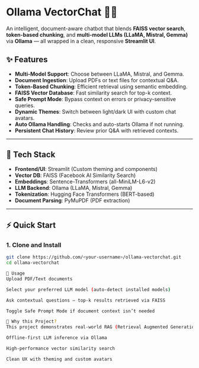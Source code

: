 # Ollama VectorChat 🧠💬
An intelligent, document-aware chatbot that blends **FAISS vector search**, **token-based chunking**, and **multi-model LLMs (LLaMA, Mistral, Gemma)** via **Ollama** — all wrapped in a clean, responsive **Streamlit UI**.

## ✨ Features
- **Multi-Model Support**: Choose between LLaMA, Mistral, and Gemma.  
- **Document Ingestion**: Upload PDFs or text files for contextual Q&A.  
- **Token-Based Chunking**: Efficient retrieval using semantic embedding.  
- **FAISS Vector Database**: Fast similarity search for top-k context.  
- **Safe Prompt Mode**: Bypass context on errors or privacy-sensitive queries.  
- **Dynamic Themes**: Switch between light/dark UI with custom chat avatars.  
- **Auto Ollama Handling**: Checks and auto-starts Ollama if not running.  
- **Persistent Chat History**: Review prior Q&A with retrieved contexts.

---

## 🚀 Tech Stack
- **Frontend/UI**: Streamlit (Custom theming and components)  
- **Vector DB**: FAISS (Facebook AI Similarity Search)  
- **Embeddings**: Sentence-Transformers (all-MiniLM-L6-v2)  
- **LLM Backend**: Ollama (LLaMA, Mistral, Gemma)  
- **Tokenization**: Hugging Face Transformers (BERT-based)  
- **Document Parsing**: PyMuPDF (PDF extraction)

---

## ⚡ Quick Start

### 1. Clone and Install
```bash
git clone https://github.com/<your-username>/ollama-vectorchat.git
cd ollama-vectorchat

🎯 Usage
Upload PDF/Text documents

Select your preferred LLM model (auto-detect installed models)

Ask contextual questions — top-k results retrieved via FAISS

Toggle Safe Prompt Mode if document context isn’t needed

📌 Why this Project?
This project demonstrates real-world RAG (Retrieval Augmented Generation) architecture with:

Offline-first LLM inference via Ollama

High-performance vector similarity search

Clean UX with theming and custom avatars


